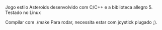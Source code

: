 Jogo estilo Asteroids desenvolvido com C/C++ e a biblioteca allegro 5.
Testado no Linux

Compilar com ./make
Para rodar, necessita estar com joystick plugado ;).
